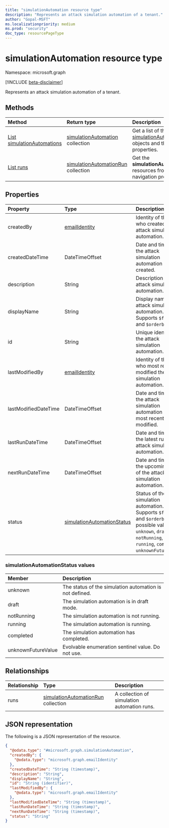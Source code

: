 ```yaml
---
title: "simulationAutomation resource type"
description: "Represents an attack simulation automation of a tenant."
author: "Gopal-MSFT"
ms.localizationpriority: medium
ms.prod: "security"
doc_type: resourcePageType
---
```


# simulationAutomation resource type

Namespace: microsoft.graph

[!INCLUDE [beta-disclaimer](../../includes/beta-disclaimer.md)]

Represents an attack simulation automation of a tenant.


## Methods
|Method|Return type|Description|
|:---|:---|:---|
|[List simulationAutomations](../api/attacksimulationroot-list-simulationautomations.md)|[simulationAutomation](../resources/simulationautomation.md) collection|Get a list of the [simulationAutomation](../resources/simulationautomation.md) objects and their properties.|
|[List runs](../api/simulationautomation-list-runs.md)|[simulationAutomationRun](../resources/simulationautomationrun.md) collection|Get the **simulationAutomationRun** resources from the **runs** navigation property.|

## Properties
|Property|Type|Description|
|:---|:---|:---|
|createdBy|[emailIdentity](../resources/emailidentity.md)|Identity of the user who created the attack simulation automation.|
|createdDateTime|DateTimeOffset|Date and time when the attack simulation automation was created.|
|description|String|Description of the attack simulation automation.|
|displayName|String|Display name of the attack simulation automation. Supports `$filter` and `$orderby`.|
|id|String|Unique identifier for the attack simulation automation.|
|lastModifiedBy|[emailIdentity](../resources/emailidentity.md)|Identity of the user who most recently modified the attack simulation automation.|
|lastModifiedDateTime|DateTimeOffset|Date and time when the attack simulation automation was most recently modified.|
|lastRunDateTime|DateTimeOffset|Date and time of the latest run of the attack simulation automation.|
|nextRunDateTime|DateTimeOffset|Date and time of the upcoming run of the attack simulation automation.|
|status|[simulationAutomationStatus](#simulationautomationstatus-values)|Status of the attack simulation automation. Supports `$filter` and `$orderby`. The possible values are: `unknown`, `draft`, `notRunning`, `running`, `completed`, `unknownFutureValue`.|

### simulationAutomationStatus values

|Member|Description |
|:---|:---|
|unknown| The status of the simulation automation is not defined. |
|draft| The simulation automation is in draft mode. |
|notRunning| The simulation automation is not running. |
|running| The simulation automation is running. |
|completed| The simulation automation has completed. |
|unknownFutureValue| Evolvable enumeration sentinel value. Do not use. |

## Relationships
|Relationship|Type|Description|
|:---|:---|:---|
|runs|[simulationAutomationRun](../resources/simulationautomationrun.md) collection|A collection of simulation automation runs. |

## JSON representation
The following is a JSON representation of the resource.
<!-- {
  "blockType": "resource",
  "keyProperty": "id",
  "@odata.type": "microsoft.graph.simulationAutomation",
  "baseType": "microsoft.graph.entity",
  "openType": false
}
-->
``` json
{
  "@odata.type": "#microsoft.graph.simulationAutomation",
  "createdBy": {
    "@odata.type": "microsoft.graph.emailIdentity"
  },
  "createdDateTime": "String (timestamp)",
  "description": "String",
  "displayName": "String",
  "id": "String (identifier)",
  "lastModifiedBy": {
    "@odata.type": "microsoft.graph.emailIdentity"
  },
  "lastModifiedDateTime": "String (timestamp)",
  "lastRunDateTime": "String (timestamp)",
  "nextRunDateTime": "String (timestamp)",
  "status": "String"
}
```


